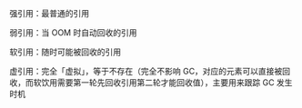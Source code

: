 强引用：最普通的引用

弱引用：当 OOM 时自动回收的引用

软引用：随时可能被回收的引用

虚引用：完全「虚拟」，等于不存在（完全不影响 GC，对应的元素可以直接被回收，而软饮用需要第一轮先回收引用第二轮才能回收值），主要用来跟踪 GC 发生时机
